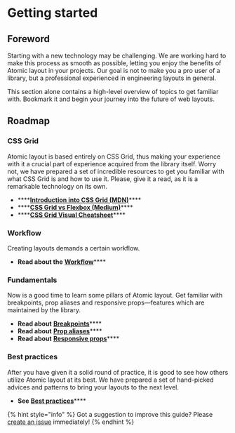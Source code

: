 # Getting started

## Foreword

Starting with a new technology may be challenging. We are working hard to make this process as smooth as possible, letting you enjoy the benefits of Atomic layout in your projects. Our goal is not to make you a pro user of a library, but a professional experienced in engineering layouts in general.

This section alone contains a high-level overview of topics to get familiar with. Bookmark it and begin your journey into the future of web layouts.

## Roadmap

### CSS Grid

Atomic layout is based entirely on CSS Grid, thus making your experience with it a crucial part of experience acquired from the library itself. Worry not, we have prepared a set of incredible resources to get you familiar with what CSS Grid is and how to use it. Please, give it a read, as it is a remarkable technology on its own.

* \*\*\*\*[**Introduction into CSS Grid \(MDN\)**](https://developer.mozilla.org/en-US/docs/Web/CSS/grid)\*\*\*\*
* \*\*\*\*[**CSS Grid vs Flexbox \(Medium\)**](https://hackernoon.com/the-ultimate-css-battle-grid-vs-flexbox-d40da0449faf)\*\*\*\*
* \*\*\*\*[**CSS Grid Visual Cheatsheet**](http://grid.malven.co)\*\*\*\*

### Workflow

Creating layouts demands a certain workflow.

* **Read about the** [**Workflow**](workflow.md)\*\*\*\*

### Fundamentals

Now is a good time to learn some pillars of Atomic layout. Get familiar with breakpoints, prop aliases and responsive props—features which are maintained by the library.

* **Read about** [**Breakpoints**](../../fundamentals/breakpoints.md)\*\*\*\*
* **Read about** [**Prop aliases**](../../fundamentals/prop-aliases.md)\*\*\*\*
* **Read about** [**Responsive props**](../../fundamentals/responsive-props.md)\*\*\*\*

### Best practices

After you have given it a solid round of practice, it is good to see how others utilize Atomic layout at its best. We have prepared a set of hand-picked advices and patterns to bring your layouts to the next level.

* **See** [**Best practices**](../recipes/)\*\*\*\*

{% hint style="info" %}
Got a suggestion to improve this guide? Please [create an issue](https://github.com/kettanaito/atomic-layout/issues) immediately!
{% endhint %}

